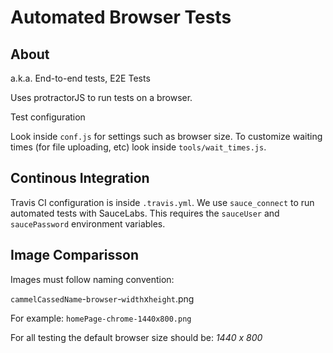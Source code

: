 # Automated Browser Tests

## About 
a.k.a. End-to-end tests, E2E Tests

Uses protractorJS to run tests on a browser.

Test configuration

Look inside `conf.js` for settings such as browser size.
To customize waiting times (for file uploading, etc) look inside `tools/wait_times.js`.

## Continous Integration

Travis CI configuration is inside `.travis.yml`. We use
`sauce_connect` to run automated tests with SauceLabs.
This requires the `sauceUser` and `saucePassword` environment variables.

## Image Comparisson

Images must follow naming convention:

`cammelCassedName`-`browser`-`width`x`height`.png

For example: `homePage-chrome-1440x800.png`

For all testing the default browser size should be: _1440 x 800_
